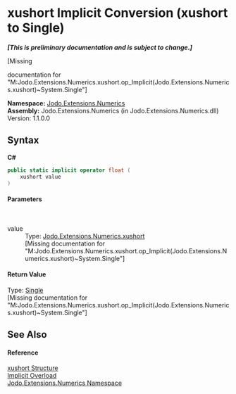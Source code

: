 # xushort&nbsp;Implicit Conversion (xushort to Single)
 _**\[This is preliminary documentation and is subject to change.\]**_

\[Missing <summary> documentation for "M:Jodo.Extensions.Numerics.xushort.op_Implicit(Jodo.Extensions.Numerics.xushort)~System.Single"\]

**Namespace:**&nbsp;<a href="N_Jodo_Extensions_Numerics">Jodo.Extensions.Numerics</a><br />**Assembly:**&nbsp;Jodo.Extensions.Numerics (in Jodo.Extensions.Numerics.dll) Version: 1.1.0.0

## Syntax

**C#**<br />
``` C#
public static implicit operator float (
	xushort value
)
```


#### Parameters
&nbsp;<dl><dt>value</dt><dd>Type: <a href="T_Jodo_Extensions_Numerics_xushort">Jodo.Extensions.Numerics.xushort</a><br />\[Missing <param name="value"/> documentation for "M:Jodo.Extensions.Numerics.xushort.op_Implicit(Jodo.Extensions.Numerics.xushort)~System.Single"\]</dd></dl>

#### Return Value
Type: <a href="https://docs.microsoft.com/dotnet/api/system.single" target="_blank" rel="noopener noreferrer">Single</a><br />\[Missing <returns> documentation for "M:Jodo.Extensions.Numerics.xushort.op_Implicit(Jodo.Extensions.Numerics.xushort)~System.Single"\]

## See Also


#### Reference
<a href="T_Jodo_Extensions_Numerics_xushort">xushort Structure</a><br /><a href="Overload_Jodo_Extensions_Numerics_xushort_op_Implicit">Implicit Overload</a><br /><a href="N_Jodo_Extensions_Numerics">Jodo.Extensions.Numerics Namespace</a><br />
